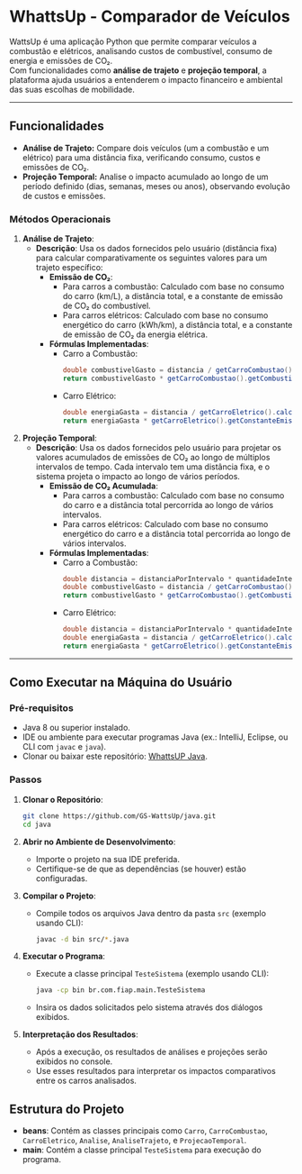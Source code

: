# WhattsUp - Comparador de Veículos

WattsUp é uma aplicação Python que permite comparar veículos a combustão e elétricos, analisando custos de combustível, consumo de energia e emissões de CO₂.  
Com funcionalidades como **análise de trajeto** e **projeção temporal**, a plataforma ajuda usuários a entenderem o impacto financeiro e ambiental das suas escolhas de mobilidade.

---

## Funcionalidades
- **Análise de Trajeto:** Compare dois veículos (um a combustão e um elétrico) para uma distância fixa, verificando consumo, custos e emissões de CO₂.
- **Projeção Temporal:** Analise o impacto acumulado ao longo de um período definido (dias, semanas, meses ou anos), observando evolução de custos e emissões.

### Métodos Operacionais
1. **Análise de Trajeto**:
    - **Descrição**: Usa os dados fornecidos pelo usuário (distância fixa) para calcular comparativamente os seguintes valores para um trajeto específico:
        - **Emissão de CO₂**:
            - Para carros a combustão: Calculado com base no consumo do carro (km/L), a distância total, e a constante de emissão de CO₂ do combustível.
            - Para carros elétricos: Calculado com base no consumo energético do carro (kWh/km), a distância total, e a constante de emissão de CO₂ da energia elétrica.
        - **Fórmulas Implementadas**:
            - Carro a Combustão:
              ```java
              double combustivelGasto = distancia / getCarroCombustao().getConsumo();
              return combustivelGasto * getCarroCombustao().getCombustivel().getConstanteEmissaoCO2();
              ```
            - Carro Elétrico:
              ```java
              double energiaGasta = distancia / getCarroEletrico().calculaConsumo();
              return energiaGasta * getCarroEletrico().getConstanteEmissaoCO2();
              ```
2. **Projeção Temporal**:
    - **Descrição**: Usa os dados fornecidos pelo usuário para projetar os valores acumulados de emissões de CO₂ ao longo de múltiplos intervalos de tempo. Cada intervalo tem uma distância fixa, e o sistema projeta o impacto ao longo de vários períodos.
        - **Emissão de CO₂ Acumulada**:
            - Para carros a combustão: Calculado com base no consumo do carro e a distância total percorrida ao longo de vários intervalos.
            - Para carros elétricos: Calculado com base no consumo energético do carro e a distância total percorrida ao longo de vários intervalos.
        - **Fórmulas Implementadas**:
            - Carro a Combustão:
              ```java
              double distancia = distanciaPorIntervalo * quantidadeIntervalosDecorridos;
              double combustivelGasto = distancia / getCarroCombustao().getConsumo();
              return combustivelGasto * getCarroCombustao().getCombustivel().getConstanteEmissaoCO2();
              ```
            - Carro Elétrico:
              ```java
              double distancia = distanciaPorIntervalo * quantidadeIntervalosDecorridos;
              double energiaGasta = distancia / getCarroEletrico().calculaConsumo();
              return energiaGasta * getCarroEletrico().getConstanteEmissaoCO2();
              ```

---

## Como Executar na Máquina do Usuário
### Pré-requisitos
- Java 8 ou superior instalado.
- IDE ou ambiente para executar programas Java (ex.: IntelliJ, Eclipse, ou CLI com `javac` e `java`).
- Clonar ou baixar este repositório: [WhattsUP Java](https://github.com/GS-WattsUp/java.git).

### Passos
1. **Clonar o Repositório**:
   ```bash
   git clone https://github.com/GS-WattsUp/java.git
   cd java
   ```

2. **Abrir no Ambiente de Desenvolvimento**:
    - Importe o projeto na sua IDE preferida.
    - Certifique-se de que as dependências (se houver) estão configuradas.

3. **Compilar o Projeto**:
    - Compile todos os arquivos Java dentro da pasta `src` (exemplo usando CLI):
      ```bash
      javac -d bin src/*.java
      ```

4. **Executar o Programa**:
    - Execute a classe principal `TesteSistema` (exemplo usando CLI):
      ```bash
      java -cp bin br.com.fiap.main.TesteSistema
      ```
    - Insira os dados solicitados pelo sistema através dos diálogos exibidos.

5. **Interpretação dos Resultados**:
    - Após a execução, os resultados de análises e projeções serão exibidos no console.
    - Use esses resultados para interpretar os impactos comparativos entre os carros analisados.

## Estrutura do Projeto
- **beans**: Contém as classes principais como `Carro`, `CarroCombustao`, `CarroEletrico`, `Analise`, `AnaliseTrajeto`, e `ProjecaoTemporal`.
- **main**: Contém a classe principal `TesteSistema` para execução do programa.
